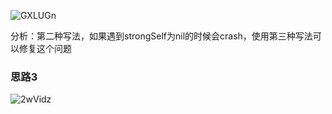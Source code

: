 ![GXLUGn](https://gitee.com/threecornerstones/ThreeCornerstones_Pic/raw/master/uPic/GXLUGn.png)

分析：第二种写法，如果遇到strongSelf为nil的时候会crash，使用第三种写法可以修复这个问题

### 思路3
![2wVidz](https://gitee.com/threecornerstones/ThreeCornerstones_Pic/raw/master/uPic/2wVidz.png)